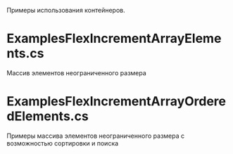 Примеры использования контейнеров.

# ExamplesFlexIncrementArrayElements.cs

Массив элементов неограниченного размера

# ExamplesFlexIncrementArrayOrderedElements.cs

Примеры массива элементов неограниченного размера с возможностью сортировки и поиска